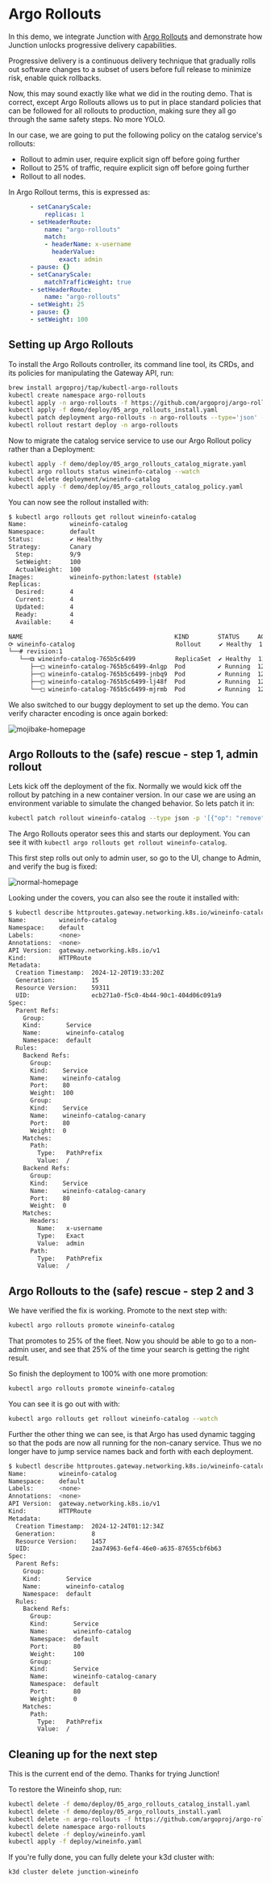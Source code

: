# Argo Rollouts

In this demo, we integrate Junction with [Argo
Rollouts](https://argoproj.github.io/rollouts/) and demonstrate how Junction
unlocks progressive delivery capabilities.

Progressive delivery is a continuous delivery technique that gradually rolls out
software changes to a subset of users before full release to minimize risk,
enable quick rollbacks. 

Now, this may sound exactly like what we did in the routing demo. That is
correct, except Argo Rollouts allows us to put in place standard policies that
can be followed for all rollouts to production, making sure they all
go through the same safety steps. No more YOLO.

In our case, we are going to put the following policy on the catalog service's 
rollouts:
- Rollout to admin user, require explicit sign off before going further
- Rollout to 25% of traffic, require explicit sign off before going further
- Rollout to all nodes.

In Argo Rollout terms, this is expressed as:

```yaml
      - setCanaryScale:
          replicas: 1
      - setHeaderRoute:
          name: "argo-rollouts"
          match:
          - headerName: x-username
            headerValue:
              exact: admin
      - pause: {}
      - setCanaryScale:
          matchTrafficWeight: true
      - setHeaderRoute:
          name: "argo-rollouts"
      - setWeight: 25
      - pause: {}
      - setWeight: 100
```

## Setting up Argo Rollouts

To install the Argo Rollouts controller, its command line tool, its CRDs, and
its policies for manipulating the Gateway API, run:

```bash
brew install argoproj/tap/kubectl-argo-rollouts
kubectl create namespace argo-rollouts
kubectl apply -n argo-rollouts -f https://github.com/argoproj/argo-rollouts/releases/latest/download/install.yaml
kubectl apply -f demo/deploy/05_argo_rollouts_install.yaml
kubectl patch deployment argo-rollouts -n argo-rollouts --type='json' -p='[{"op": "replace", "path": "/spec/template/spec/containers/0/args", "value": ["--loglevel", "debug"]}]'
kubectl rollout restart deploy -n argo-rollouts
```

Now to migrate the catalog service service to use our Argo Rollout
policy rather than a Deployment:

```bash
kubectl apply -f demo/deploy/05_argo_rollouts_catalog_migrate.yaml
kubectl argo rollouts status wineinfo-catalog --watch
kubectl delete deployment/wineinfo-catalog
kubectl apply -f demo/deploy/05_argo_rollouts_catalog_policy.yaml
```

You can now see the rollout installed with:
```bash
$ kubectl argo rollouts get rollout wineinfo-catalog
Name:            wineinfo-catalog
Namespace:       default
Status:          ✔ Healthy
Strategy:        Canary
  Step:          9/9
  SetWeight:     100
  ActualWeight:  100
Images:          wineinfo-python:latest (stable)
Replicas:
  Desired:       4
  Current:       4
  Updated:       4
  Ready:         4
  Available:     4

NAME                                          KIND        STATUS     AGE  INFO
⟳ wineinfo-catalog                            Rollout     ✔ Healthy  12s
└──# revision:1
   └──⧉ wineinfo-catalog-765b5c6499           ReplicaSet  ✔ Healthy  12s  stable
      ├──□ wineinfo-catalog-765b5c6499-4nlgp  Pod         ✔ Running  12s  ready:1/1
      ├──□ wineinfo-catalog-765b5c6499-jnbq9  Pod         ✔ Running  12s  ready:1/1
      ├──□ wineinfo-catalog-765b5c6499-lj48f  Pod         ✔ Running  12s  ready:1/1
      └──□ wineinfo-catalog-765b5c6499-mjrmb  Pod         ✔ Running  12s  ready:1/1
```

We also switched to our buggy deployment to set up the demo. You can verify
character encoding is once again borked:

![mojibake-homepage](./images/mojibake-search.jpg)

## Argo Rollouts to the (safe) rescue - step 1, admin rollout

Lets kick off the deployment of the fix. Normally we would kick off the rollout 
by patching in a new container version. In our case we are using an environment 
variable to simulate the changed behavior. So lets patch it in:
```bash
kubectl patch rollout wineinfo-catalog --type json -p '[{"op": "remove", "path": "/spec/template/spec/containers/0/env"}]'
```

The Argo Rollouts operator sees this and starts our deployment. You can see it
with `kubectl argo rollouts get rollout wineinfo-catalog`. 

This first step rolls out only to admin user, so go to the UI, change to Admin, 
and verify the bug is fixed:

![normal-homepage](./images/homepage.jpg)

Looking under the covers, you can also see the route it installed with:
```bash
$ kubectl describe httproutes.gateway.networking.k8s.io/wineinfo-catalog
Name:         wineinfo-catalog
Namespace:    default
Labels:       <none>
Annotations:  <none>
API Version:  gateway.networking.k8s.io/v1
Kind:         HTTPRoute
Metadata:
  Creation Timestamp:  2024-12-20T19:33:20Z
  Generation:          15
  Resource Version:    59311
  UID:                 ecb271a0-f5c0-4b44-90c1-404d06c091a9
Spec:
  Parent Refs:
    Group:
    Kind:       Service
    Name:       wineinfo-catalog
    Namespace:  default
  Rules:
    Backend Refs:
      Group:
      Kind:    Service
      Name:    wineinfo-catalog
      Port:    80
      Weight:  100
      Group:
      Kind:    Service
      Name:    wineinfo-catalog-canary
      Port:    80
      Weight:  0
    Matches:
      Path:
        Type:   PathPrefix
        Value:  /
    Backend Refs:
      Group:
      Kind:    Service
      Name:    wineinfo-catalog-canary
      Port:    80
      Weight:  0
    Matches:
      Headers:
        Name:   x-username
        Type:   Exact
        Value:  admin
      Path:
        Type:   PathPrefix
        Value:  /
```

## Argo Rollouts to the (safe) rescue - step 2 and 3

We have verified the fix is working. Promote to the next step with:
```bash
kubectl argo rollouts promote wineinfo-catalog
```

That promotes to 25% of the fleet. Now you should be able to go to a non-admin
user, and see that 25% of the time your search is getting the right result. 

So  finish the deployment to 100% with one more promotion:
```bash
kubectl argo rollouts promote wineinfo-catalog
```

You can see it is go out with with:
```bash
kubectl argo rollouts get rollout wineinfo-catalog --watch
```

Further the other thing we can see, is that Argo has used dynamic tagging so
that the pods are now all running for the non-canary service. Thus we no longer
have to jump service names back and forth with each deployment.

```bash
$ kubectl describe httproutes.gateway.networking.k8s.io/wineinfo-catalog
Name:         wineinfo-catalog
Namespace:    default
Labels:       <none>
Annotations:  <none>
API Version:  gateway.networking.k8s.io/v1
Kind:         HTTPRoute
Metadata:
  Creation Timestamp:  2024-12-24T01:12:34Z
  Generation:          8
  Resource Version:    1457
  UID:                 2aa74963-6ef4-46e0-a635-87655cbf6b63
Spec:
  Parent Refs:
    Group:
    Kind:       Service
    Name:       wineinfo-catalog
    Namespace:  default
  Rules:
    Backend Refs:
      Group:
      Kind:       Service
      Name:       wineinfo-catalog
      Namespace:  default
      Port:       80
      Weight:     100
      Group:
      Kind:       Service
      Name:       wineinfo-catalog-canary
      Namespace:  default
      Port:       80
      Weight:     0
    Matches:
      Path:
        Type:   PathPrefix
        Value:  /
```

## Cleaning up for the next step

This is the current end of the demo. Thanks for trying Junction!

To restore the Wineinfo shop, run:

```bash
kubectl delete -f demo/deploy/05_argo_rollouts_catalog_install.yaml
kubectl delete -f demo/deploy/05_argo_rollouts_install.yaml
kubectl delete -n argo-rollouts -f https://github.com/argoproj/argo-rollouts/releases/latest/download/install.yaml
kubectl delete namespace argo-rollouts
kubectl delete -f deploy/wineinfo.yaml
kubectl apply -f deploy/wineinfo.yaml
```

If you're fully done, you can fully delete your k3d cluster with:

```bash
k3d cluster delete junction-wineinfo
```
